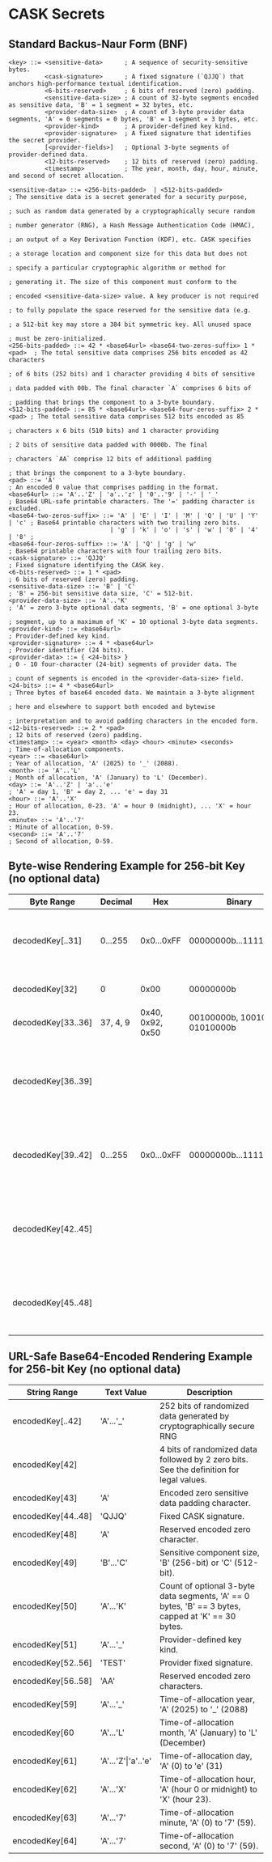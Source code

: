# CASK Secrets
## Standard Backus-Naur Form (BNF)
```
<key> ::= <sensitive-data>      ; A sequence of security-sensitive bytes.
          <cask-signature>      ; A fixed signature (`QJJQ`) that anchors high-performance textual identification.
          <6-bits-reserved>     ; 6 bits of reserved (zero) padding.
          <sensitive-data-size> ; A count of 32-byte segments encoded as sensitive data, 'B' = 1 segment = 32 bytes, etc.
          <provider-data-size>  ; A count of 3-byte provider data segments, 'A' = 0 segments = 0 bytes, 'B' = 1 segment = 3 bytes, etc.
          <provider-kind>       ; A provider-defined key kind.
          <provider-signature>  ; A fixed signature that identifies the secret provider.
          [<provider-fields>]   ; Optional 3-byte segments of provider-defined data.
          <12-bits-reserved>    ; 12 bits of reserved (zero) padding.
          <timestamp>           ; The year, month, day, hour, minute, and second of secret allocation.
 
<sensitive-data> ::= <256-bits-padded>  | <512-bits-padded>                 ; The sensitive data is a secret generated for a security purpose,
                                                                            ; such as random data generated by a cryptographically secure random
                                                                            ; number generator (RNG), a Hash Message Authentication Code (HMAC),
                                                                            ; an output of a Key Derivation Function (KDF), etc. CASK specifies
                                                                            ; a storage location and component size for this data but does not
                                                                            ; specify a particular cryptographic algorithm or method for
                                                                            ; generating it. The size of this component must conform to the
                                                                            ; encoded <sensitive-data-size> value. A key producer is not required
                                                                            ; to fully populate the space reserved for the sensitive data (e.g. 
                                                                            ; a 512-bit key may store a 384 bit symmetric key. All unused space
                                                                            ; must be zero-initialized.
<256-bits-padded> ::= 42 * <base64url> <base64-two-zeros-suffix> 1 * <pad>  ; The total sensitive data comprises 256 bits encoded as 42 characters
                                                                            ; of 6 bits (252 bits) and 1 character providing 4 bits of sensitive
                                                                            ; data padded with 00b. The final character `A` comprises 6 bits of
                                                                            ; padding that brings the component to a 3-byte boundary.
<512-bits-padded> ::= 85 * <base64url> <base64-four-zeros-suffix> 2 * <pad> ; The total sensitive data comprises 512 bits encoded as 85
                                                                            ; characters x 6 bits (510 bits) and 1 character providing
                                                                            ; 2 bits of sensitive data padded with 0000b. The final 
                                                                            ; characters `AA` comprise 12 bits of additional padding
                                                                            ; that brings the component to a 3-byte boundary.
<pad> ::= 'A'                                                               ; An encoded 0 value that comprises padding in the format.
<base64url> ::= 'A'..'Z' | 'a'..'z' | '0'..'9' | '-' | '_'                  ; Base64 URL-safe printable characters. The '=' padding character is excluded.
<base64-two-zeros-suffix> ::= 'A' | 'E' | 'I' | 'M' | 'Q' | 'U' | 'Y' | 'c' ; Base64 printable characters with two trailing zero bits.
                            | 'g' | 'k' | 'o' | 's' | 'w' | '0' | '4' | '8' ;
<base64-four-zeros-suffix> ::= 'A' | 'Q' | 'g' | 'w'                        ; Base64 printable characters with four trailing zero bits.
<cask-signature> ::= 'QJJQ'                                                 ; Fixed signature identifying the CASK key.
<6-bits-reserved> ::= 1 * <pad>                                             ; 6 bits of reserved (zero) padding.
<sensitive-data-size> ::= 'B' | 'C'                                         ; 'B' = 256-bit sensitive data size, 'C' = 512-bit.
<provider-data-size> ::= 'A'..'K'                                           ; 'A' = zero 3-byte optional data segments, 'B' = one optional 3-byte
                                                                            ; segment, up to a maximum of 'K' = 10 optional 3-byte data segments.
<provider-kind> ::= <base64url>                                             ; Provider-defined key kind.
<provider-signature> ::= 4 * <base64url>                                    ; Provider identifier (24 bits).
<provider-data> ::= { <24-bits> }                                           ; 0 - 10 four-character (24-bit) segments of provider data. The 
                                                                            ; count of segments is encoded in the <provider-data-size> field.
<24-bits> ::= 4 * <base64url>                                               ; Three bytes of base64 encoded data. We maintain a 3-byte alignment
                                                                            ; here and elsewhere to support both encoded and bytewise
                                                                            ; interpretation and to avoid padding characters in the encoded form.
<12-bits-reserved> ::= 2 * <pad>                                            ; 12 bits of reserved (zero) padding.
<timestamp> ::= <year> <month> <day> <hour> <minute> <seconds>              ; Time-of-allocation components.
<year> ::= <base64url>                                                      ; Year of allocation, 'A' (2025) to '_' (2088).
<month> ::= 'A'..'L'                                                        ; Month of allocation, 'A' (January) to 'L' (December).
<day> ::= 'A'..'Z' | 'a'..'e'                                               ; 'A' = day 1, 'B' = day 2, ... 'e' = day 31
<hour> ::= 'A'..'X'                                                         ; Hour of allocation, 0-23. 'A' = hour 0 (midnight), ... 'X' = hour 23.
<minute> ::= 'A'..'7'                                                       ; Minute of allocation, 0-59.
<second> ::= 'A'..'7'                                                       ; Second of allocation, 0-59.
```

## Byte-wise Rendering Example for 256-bit Key (no optional data)
|Byte Range|Decimal|Hex|Binary|Description|
|-|-|-|-|-|
|decodedKey[..31]|0...255|0x0...0xFF|00000000b...11111111b|256 bits of sensitive data produced by a cryptographically secure RNG, an HMAC, etc.|
|decodedKey[32]|0|0x00|00000000b| 8 bits of reserved padding.
|decodedKey[33..36]| 37, 4, 9  |0x40, 0x92, 0x50| 00100000b, 10010010b, 01010000b | Decoded 'QJJQ' signature.
|decodedKey[36..39]||||The value 0, sensitive data size, optional-data-size, and provider key kind encoded in 4 six-bit segments.
|decodedKey[39..42]|0...255|0x0...0xFF|00000000b...11111111b| Provider signature, e.g. , '0x4c', '0x44', '0x93' (base64-encoded as 'TEST')
|decodedKey[42..45]||||The value  0, the value 0, the allocation timestamp year, and timestamp month encoded in 4 six-bit segments.
|decodedKey[45..48]||||The allocation timestamp day, hour, minute, and second encoded in 4 six-bit segments.

## URL-Safe Base64-Encoded Rendering Example for 256-bit Key (no optional data)
|String Range|Text Value|Description|
|-|-|-|
|encodedKey[..42] | 'A'...'_' | 252 bits of randomized data generated by cryptographically secure RNG
|encodedKey[42] | <base64-two-zeros-suffix> | 4 bits of randomized data followed by 2 zero bits. See the <base64-two-zeros-suffix> definition for legal values.
|encodedKey[43] | 'A' | Encoded zero sensitive data padding character.
|encodedKey[44..48]|'QJJQ'| Fixed CASK signature.
|encodedKey[48] | 'A' | Reserved encoded zero character.
|encodedKey[49]|'B'...'C'| Sensitive component size, 'B' (256-bit) or 'C' (512-bit).
|encodedKey[50]|'A'...'K'| Count of optional 3-byte data segments, 'A' == 0 bytes, 'B' == 3 bytes, capped at 'K' == 30 bytes.
|encodedKey[51]|'A'...'_'| Provider-defined key kind.
|encodedKey[52..56]|'TEST'| Provider fixed signature.
|encodedKey[56..58] | 'AA' | Reserved encoded zero characters.
|encodedKey[59]|'A'...'_'| Time-of-allocation year, 'A' (2025) to '_' (2088)|
|encodedKey[60|'A'...'L'| Time-of-allocation month, 'A' (January) to 'L' (December)|
|encodedKey[61]|'A'...'Z'\|'a'..'e'| Time-of-allocation day, 'A' (0) to 'e' (31)|
|encodedKey[62]|'A'...'X'| Time-of-allocation hour, 'A' (hour 0 or midnight) to 'X' (hour 23).
|encodedKey[63]|'A'...'7'| Time-of-allocation minute, 'A' (0) to '7' (59).
|encodedKey[64]|'A'...'7'| Time-of-allocation second, 'A' (0) to '7' (59).
```
